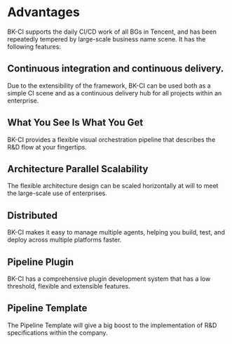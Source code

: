  # Advantages 

 BK-CI supports the daily CI/CD work of all BGs in Tencent, and has been repeatedly tempered by large-scale business name scene.  It has the following features: 

 ## Continuous integration and continuous delivery. 

 Due to the extensibility of the framework, BK-CI can be used both as a simple CI scene and as a continuous delivery hub for all projects within an enterprise. 

 ## What You See Is What You Get 

 BK-CI provides a flexible visual orchestration pipeline that describes the R&D flow at your fingertips. 

 ## Architecture Parallel Scalability 

 The flexible architecture design can be scaled horizontally at will to meet the large-scale use of enterprises. 

 ## Distributed 

 BK-CI makes it easy to manage multiple agents, helping you build, test, and deploy across multiple platforms faster. 

 ## Pipeline Plugin 

 BK-CI has a comprehensive plugin development system that has a low threshold, flexible and extensible features. 

 ## Pipeline Template 

 The Pipeline Template will give a big boost to the implementation of R&D specifications within the company. 